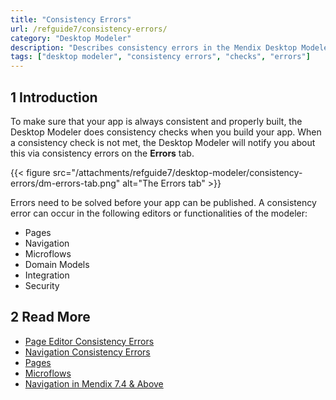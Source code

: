 ```yaml
---
title: "Consistency Errors"
url: /refguide7/consistency-errors/
category: "Desktop Modeler"
description: "Describes consistency errors in the Mendix Desktop Modeler and the way to fix them."
tags: ["desktop modeler", "consistency errors", "checks", "errors"]
---
```


## 1 Introduction 

To make sure that your app is always consistent and properly built, the Desktop Modeler does consistency checks when you build your app. When a consistency check is not met, the Desktop Modeler will notify you about this via consistency errors on the **Errors** tab. 

{{< figure src="/attachments/refguide7/desktop-modeler/consistency-errors/dm-errors-tab.png" alt="The Errors tab" >}}

Errors need to be solved before your app can be published. A consistency error can occur in the following editors or functionalities of the modeler:

* Pages 
* Navigation 
* Microflows
* Domain Models
* Integration
* Security

## 2 Read More

* [Page Editor Consistency Errors](/refguide7/consistency-errors-pages/)
* [Navigation Consistency Errors](/refguide7/consistency-errors-navigation/)
* [Pages](/refguide7/pages/)
* [Microflows](/refguide7/microflows/) 
* [Navigation in Mendix 7.4 & Above](/refguide7/navigation/)
